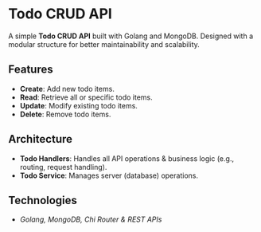 # Todo CRUD API

A simple **Todo CRUD API** built with Golang and MongoDB.
Designed with a modular structure for better maintainability and scalability.

## Features
- **Create**: Add new todo items.
- **Read**: Retrieve all or specific todo items.
- **Update**: Modify existing todo items.
- **Delete**: Remove todo items.

## Architecture
- **Todo Handlers**: Handles all API operations & business logic (e.g., routing, request handling).
- **Todo Service**: Manages server (database) operations.

## Technologies
- *Golang, MongoDB, Chi Router & REST APIs*
